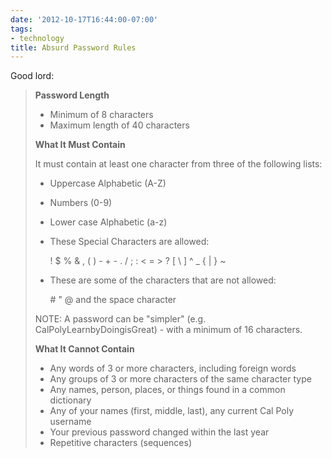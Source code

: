 ```yaml
---
date: '2012-10-17T16:44:00-07:00'
tags:
- technology
title: Absurd Password Rules
---
```


Good lord:

>**Password Length**
>
>- Minimum of 8 characters
>- Maximum length of 40 characters
>
>**What It Must Contain**
>
>It must contain at least one character from three of the following lists:
>
>- Uppercase Alphabetic (A-Z)
>- Numbers (0-9)
>- Lower case Alphabetic (a-z)
>- These Special Characters are allowed:
>
>    ! $ % & , ( ) - + - . / ; : < = > ? [ \ ] ^ _ { | } ~
>
>- These are some of the characters that are not allowed:
>
>    \# " @ and the space character
>
>NOTE: A password can be "simpler" (e.g. CalPolyLearnbyDoingisGreat) - with a minimum of 16 characters.
>
>**What It Cannot Contain**
>
>- Any words of 3 or more characters, including foreign words
>- Any groups of 3 or more characters of the same character type
>- Any names, person, places, or things found in a common dictionary
>- Any of your names (first, middle, last), any current Cal Poly username
>- Your previous password changed within the last year
>- Repetitive characters (sequences)
